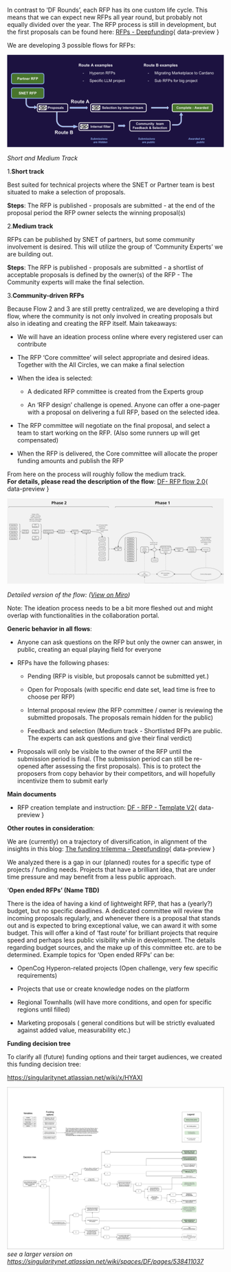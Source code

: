 In contrast to ‘DF Rounds’, each RFP has its one custom life cycle. This means that we can expect new RFPs all year round, but probably not equally divided over the year. 
The RFP process is still in development, but the first proposals can be found here: [RFPs - Deepfunding](https://deepfunding.ai/all-rfps/){ data-preview }

We are developing 3 possible flows for RFPs:

![Short and Medium Track](short_and_medium_track.png)

*Short and Medium Track*

1.**Short track**

Best suited for technical projects where the SNET or Partner team is best situated to make a selection of proposals.

**Steps**: The RFP is published - proposals are submitted - at the end of the proposal period the RFP owner selects the winning proposal(s)

2.**Medium track**

RFPs can be published by SNET of partners, but some community involvement is desired. This will utilize the group of ‘Community Experts’ we are building out.

**Steps**: The RFP is published - proposals are submitted - a shortlist of acceptable proposals is defined by the owner(s) of the RFP - The Community experts will make the final selection. 

3.**Community-driven RFPs**

Because Flow 2 and 3 are still pretty centralized, we are developing a third flow, where the community is not only involved in creating proposals but also in ideating and creating the RFP itself. Main takeaways:

- We will have an ideation process online where every registered user can contribute

- The RFP ‘Core committee’ will select appropriate and desired ideas. Together with the All Circles, we can make a final selection

- When the idea is selected:

    - A dedicated RFP committee is created from the Experts group

    - An ‘RFP design’ challenge is opened. Anyone can offer a one-pager with a proposal on delivering a full RFP, based on the selected idea. 

- The RFP committee will negotiate on the final proposal, and select a team to start working on the RFP. (Also some runners up will get compensated)

- When the RFP is delivered, the Core committee will allocate the proper funding amounts and publish the RFP

From here on the process will roughly follow the medium track.  
**For details, please read the description of the flow**: [DF- RFP flow 2.0](https://docs.google.com/document/d/1iEfUXcQk4jBUtp4snpxLo34Bf8OsCPQ7-QG06Wbs06Q/edit?usp=sharing){ data-preview }

![Version Flow](version_flow.png)

*Detailed version of the flow: ([View on Miro](https://miro.com/app/board/uXjVK50Qn6E=/?share_link_id=847370195313))*

 Note: The ideation process needs to be a bit more fleshed out and might overlap with functionalities in the collaboration portal.

**Generic behavior in all flows**:

- Anyone can ask questions on the RFP but only the owner can answer, in public, creating an equal playing field for everyone

- RFPs have the following phases:

    - Pending (RFP is visible, but proposals cannot be submitted yet.)

    - Open for Proposals (with specific end date set, lead time is free to choose per RFP)

    - Internal proposal review (the RFP committee / owner is reviewing the submitted proposals. The proposals remain hidden for the public)

    - Feedback and selection (Medium track - Shortlisted RFPs are public. The experts can ask questions and give their final verdict)

- Proposals will only be visible to the owner of the RFP until the submission period is final. (The submission period can still be re-opened after assessing the first proposals). This is to protect the proposers from copy behavior by their competitors, and will hopefully incentivize them to submit early

**Main documents**

- RFP creation template and instruction: [DF - RFP - Template V2](https://docs.google.com/document/d/107aaHSitKlz4TEsPX1YP07DJVCg1mlJ3I3sESXE0ZCM/edit?usp=sharing){ data-preview }

**Other routes in consideration**: 

We are (currently) on a trajectory of diversification, in alignment of the insights in this blog: [The funding trilemma - Deepfunding](https://deepfunding.ai/the-funding-trilemma/){ data-preview }

We analyzed there is a gap in our (planned) routes for a specific type of projects / funding needs. Projects that have a brilliant idea, that are under time pressure and may benefit from a less public approach. 

‘**Open ended RFPs’ (Name TBD)**

There is the idea of having a kind of lightweight RFP, that has a (yearly?) budget, but no specific deadlines. A dedicated committee will review the incoming proposals regularly, and whenever there is a proposal that stands out and is expected to bring exceptional value, we can award it with some budget. This will offer a kind of ‘fast route’ for brilliant projects that require speed and perhaps less public visibility while in development. The details regarding budget sources, and the make up of this committee etc. are to be determined. Example topics for ‘Open ended RFPs’ can be: 

- OpenCog Hyperon-related projects (Open challenge, very few specific requirements)

- Projects that use or create knowledge nodes on the platform 

- Regional Townhalls (will have more conditions, and open for specific regions until filled)

- Marketing proposals ( general conditions but will be strictly evaluated against added value, measurability etc.) 

**Funding decision tree**

To clarify all (future) funding options and their target audiences, we created this funding decision tree:

https://singularitynet.atlassian.net/wiki/x/HYAXI 

![Atlassian](atlassian.png)
*see a larger version on https://singularitynet.atlassian.net/wiki/spaces/DF/pages/538411037*